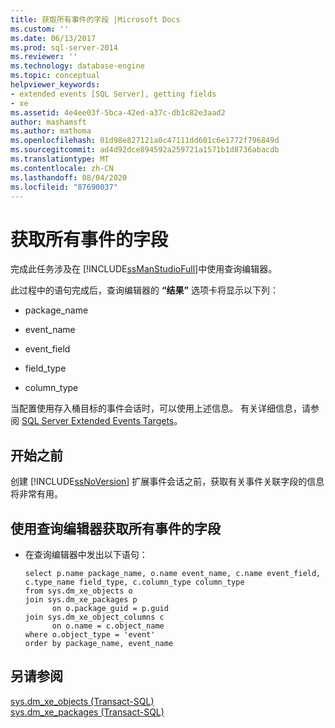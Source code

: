 ```yaml
---
title: 获取所有事件的字段 |Microsoft Docs
ms.custom: ''
ms.date: 06/13/2017
ms.prod: sql-server-2014
ms.reviewer: ''
ms.technology: database-engine
ms.topic: conceptual
helpviewer_keywords:
- extended events [SQL Server], getting fields
- xe
ms.assetid: 4e4ee03f-5bca-42ed-a37c-db1c82e3aad2
author: mashamsft
ms.author: mathoma
ms.openlocfilehash: 01d98e827121a0c47111dd601c6e1772f796849d
ms.sourcegitcommit: ad4d92dce894592a259721a1571b1d8736abacdb
ms.translationtype: MT
ms.contentlocale: zh-CN
ms.lasthandoff: 08/04/2020
ms.locfileid: "87690037"
---
```

# <a name="get-the-fields-for-all-events"></a>获取所有事件的字段
  完成此任务涉及在 [!INCLUDE[ssManStudioFull](../includes/ssmanstudiofull-md.md)]中使用查询编辑器。  
  
 此过程中的语句完成后，查询编辑器的 **“结果”** 选项卡将显示以下列：  
  
-   package_name  
  
-   event_name  
  
-   event_field  
  
-   field_type  
  
-   column_type  
  
 当配置使用存入桶目标的事件会话时，可以使用上述信息。 有关详细信息，请参阅 [SQL Server Extended Events Targets](../../2014/database-engine/sql-server-extended-events-targets.md)。  
  
## <a name="before-you-begin"></a>开始之前  
 创建 [!INCLUDE[ssNoVersion](../includes/ssnoversion-md.md)] 扩展事件会话之前，获取有关事件关联字段的信息将非常有用。  
  
## <a name="to-get-the-fields-for-all-events-using-query-editor"></a>使用查询编辑器获取所有事件的字段  
  
-   在查询编辑器中发出以下语句：  
  
    ```  
    select p.name package_name, o.name event_name, c.name event_field, c.type_name field_type, c.column_type column_type  
    from sys.dm_xe_objects o  
    join sys.dm_xe_packages p  
          on o.package_guid = p.guid  
    join sys.dm_xe_object_columns c  
          on o.name = c.object_name  
    where o.object_type = 'event'  
    order by package_name, event_name  
    ```  
  
## <a name="see-also"></a>另请参阅  
 [sys.dm_xe_objects (Transact-SQL)](/sql/relational-databases/system-dynamic-management-views/sys-dm-xe-objects-transact-sql)   
 [sys.dm_xe_packages (Transact-SQL)](/sql/relational-databases/system-dynamic-management-views/sys-dm-xe-packages-transact-sql)  
  
  
